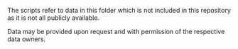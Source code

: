 The scripts refer to data in this folder which is not included in this repository as it is not all publicly available.

Data may be provided upon request and with permission of the respective data owners.
